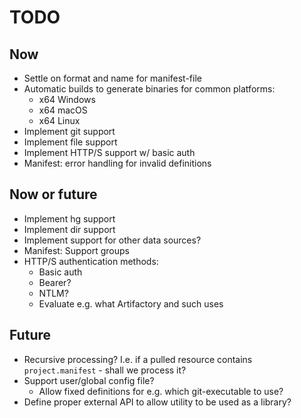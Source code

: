# TODO

## Now
* Settle on format and name for manifest-file
* Automatic builds to generate binaries for common platforms:
  * x64 Windows
  * x64 macOS
  * x64 Linux
* Implement git support
* Implement file support
* Implement HTTP/S support w/ basic auth
* Manifest: error handling for invalid definitions


## Now or future
* Implement hg support
* Implement dir support
* Implement support for other data sources?
* Manifest: Support groups
* HTTP/S authentication methods:
    * Basic auth
    * Bearer?
    * NTLM?
    - Evaluate e.g. what Artifactory and such uses

## Future
* Recursive processing? I.e. if a pulled resource contains `project.manifest` - shall we process it?
* Support user/global config file?
  * Allow fixed definitions for e.g. which git-executable to use?
* Define proper external API to allow utility to be used as a library?